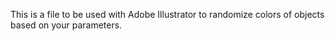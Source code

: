 This is a file to be used with Adobe Illustrator to randomize colors of objects based on your parameters.
